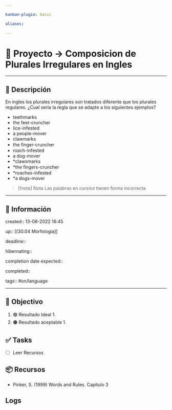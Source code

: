 ```yaml
---

kanban-plugin: basic

aliases: 

---
```


# 🚀 Proyecto -> Composicion de Plurales Irregulares en Ingles

___

## 🧾 Descripción
En ingles los plurales irregulares son tratados diferente que los plurales regulares. ¿Cual sería la regla que se adapte a los siguientes ejemplos?

- teethmarks 
- the feet-cruncher 
- lice-infested 
- a people-mover 
- clawmarks 
- the ﬁnger-cruncher 
- roach-infested 
- a dog-mover 
- *clawsmarks 
- *the ﬁngers-cruncher 
- *roaches-infested 
- *a dogs-mover

> [!note] Nota
> Las palabras en *cursiva* tienen forma incorrecta

---

## 📢 Información

created::  13-08-2022 16:45

up:: [[30.04 Morfologia]]

deadline::

hibernating::

completion date expected::

completed::

tags:: #on/language 

___

## 🎯 Objectivo

1. 🟢 Resultado Ideal
	1.
2. 🟠 Resultado aceptable
	1.

## ✅ Tasks
- [ ] Leer Recursos

## 📦 Recursos
- Pinker, S. (1999) Words and Rules. Capitulo 3

## Logs
